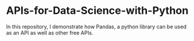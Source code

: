 # APIs-for-Data-Science-with-Python
In this repository, I demonstrate how Pandas, a python library can be used as an API as well as other free APIs.
